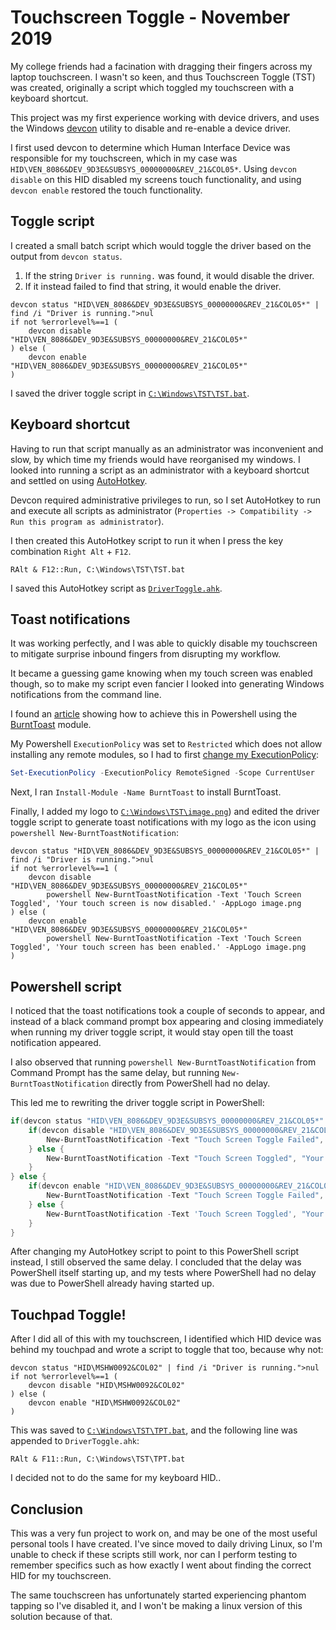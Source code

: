 # Touchscreen Toggle - November 2019
My college friends had a facination with dragging their fingers across my laptop touchscreen. I wasn't so keen, and thus Touchscreen Toggle (TST) was created, originally a script which toggled my touchscreen with a keyboard shortcut.

This project was my first experience working with device drivers, and uses the Windows [devcon](https://github.com/Microsoft/Windows-driver-samples/tree/master/setup/devcon) utility to disable and re-enable a device driver.

I first used devcon to determine which Human Interface Device was responsible for my touchscreen, which in my case was `HID\VEN_8086&DEV_9D3E&SUBSYS_00000000&REV_21&COL05*`. Using `devcon disable` on this HID disabled my screens touch functionality, and using `devcon enable` restored the touch functionality.

## Toggle script
I created a small batch script which would toggle the driver based on the output from `devcon status`.
1. If the string `Driver is running.` was found, it would disable the driver.
2. If it instead failed to find that string, it would enable the driver.
```batch
devcon status "HID\VEN_8086&DEV_9D3E&SUBSYS_00000000&REV_21&COL05*" | find /i "Driver is running.">nul
if not %errorlevel%==1 (
	devcon disable "HID\VEN_8086&DEV_9D3E&SUBSYS_00000000&REV_21&COL05*"
) else (
	devcon enable "HID\VEN_8086&DEV_9D3E&SUBSYS_00000000&REV_21&COL05*"
)
```
I saved the driver toggle script in [`C:\Windows\TST\TST.bat`](touchpad_toggle/TST.bat).

## Keyboard shortcut
Having to run that script manually as an administrator was inconvenient and slow, by which time my friends would have reorganised my windows. I looked into running a script as an administrator with a keyboard shortcut and settled on using [AutoHotkey](https://www.autohotkey.com/).

Devcon required administrative privileges to run, so I set AutoHotkey to run and execute all scripts as administrator (`Properties -> Compatibility -> Run this program as administrator`).

I then created this AutoHotkey script to run it when I press the key combination `Right Alt` + `F12`.
```
﻿RAlt & F12::Run, C:\Windows\TST\TST.bat
```
I saved this AutoHotkey script as [`DriverToggle.ahk`](touchpad_toggle/DriverToggle.ahk).

## Toast notifications
It was working perfectly, and I was able to quickly disable my touchscreen to mitigate surprise inbound fingers from disrupting my workflow.

It became a guessing game knowing when my touch screen was enabled though, so to make my script even fancier I looked into generating Windows notifications from the command line.

I found an [article](https://www.addictivetips.com/windows-tips/show-a-custom-toast-notification-on-windows-10/) showing how to achieve this in Powershell using the [BurntToast](https://github.com/Windos/BurntToast) module.

My Powershell `ExecutionPolicy` was set to `Restricted` which does not allow installing any remote modules, so I had to first [change my ExecutionPolicy](https://docs.microsoft.com/en-gb/powershell/module/microsoft.powershell.security/set-executionpolicy?view=powershell-6):
```powershell
Set-ExecutionPolicy -ExecutionPolicy RemoteSigned -Scope CurrentUser
``` 
Next, I ran `Install-Module -Name BurntToast` to install BurntToast.

Finally, I added my logo to [`C:\Windows\TST\image.png`](touchscreen_toggle/image.png)) and edited the driver toggle script to generate toast notifications with my logo as the icon using `powershell New-BurntToastNotification`:
```batch
devcon status "HID\VEN_8086&DEV_9D3E&SUBSYS_00000000&REV_21&COL05*" | find /i "Driver is running.">nul
if not %errorlevel%==1 (
	devcon disable "HID\VEN_8086&DEV_9D3E&SUBSYS_00000000&REV_21&COL05*"
        powershell New-BurntToastNotification -Text 'Touch Screen Toggled', 'Your touch screen is now disabled.' -AppLogo image.png
) else (
	devcon enable "HID\VEN_8086&DEV_9D3E&SUBSYS_00000000&REV_21&COL05*"
        powershell New-BurntToastNotification -Text 'Touch Screen Toggled', 'Your touch screen has been enabled.' -AppLogo image.png
)
```

## Powershell script
I noticed that the toast notifications took a couple of seconds to appear, and instead of a black command prompt box appearing and closing immediately when running my driver toggle script, it would stay open till the toast notification appeared.

I also observed that running `powershell New-BurntToastNotification` from Command Prompt has the same delay, but running `New-BurntToastNotification` directly from PowerShell had no delay.

This led me to rewriting the driver toggle script in PowerShell:
```powershell
if(devcon status "HID\VEN_8086&DEV_9D3E&SUBSYS_00000000&REV_21&COL05*" | find /i "Driver is running.") {
	if(devcon disable "HID\VEN_8086&DEV_9D3E&SUBSYS_00000000&REV_21&COL05*" | find /i "Disable failed") {
        New-BurntToastNotification -Text "Touch Screen Toggle Failed", "Failed to disable your touch screen (Am I running with administrator permissions? Is your hardware ID correct?)" -AppLogo image.png
    } else {
        New-BurntToastNotification -Text "Touch Screen Toggled", "Your touch screen is now disabled." -AppLogo image.png
    }
} else {
	if(devcon enable "HID\VEN_8086&DEV_9D3E&SUBSYS_00000000&REV_21&COL05*" | find /i "Enable failed") {
        New-BurntToastNotification -Text "Touch Screen Toggle Failed", "Failed to enable your touch screen (Am I running with administrator permissions? Is your hardware ID correct?)" -AppLogo image.png
    } else {
        New-BurntToastNotification -Text 'Touch Screen Toggled', "Your touch screen has been enabled." -AppLogo image.png
    }
}
```
After changing my AutoHotkey script to point to this PowerShell script instead, I still observed the same delay. I concluded that the delay was PowerShell itself starting up, and my tests where PowerShell had no delay was due to PowerShell already having started up.

## Touchpad Toggle!
After I did all of this with my touchscreen, I identified which HID device was behind my touchpad and wrote a script to toggle that too, because why not:
```batch
devcon status "HID\MSHW0092&COL02" | find /i "Driver is running.">nul
if not %errorlevel%==1 (
	devcon disable "HID\MSHW0092&COL02"
) else (
	devcon enable "HID\MSHW0092&COL02"
)
```
This was saved to [`C:\Windows\TST\TPT.bat`](touchpad_toggle/TPT.bat), and the following line was appended to `DriverToggle.ahk`:
```
RAlt & F11::Run, C:\Windows\TST\TPT.bat
```
I decided not to do the same for my keyboard HID..
## Conclusion
This was a very fun project to work on, and may be one of the most useful personal tools I have created. I've since moved to daily driving Linux, so I'm unable to check if these scripts still work, nor can I perform testing to remember specifics such as how exactly I went about finding the correct HID for my touchscreen.

The same touchscreen has unfortunately started experiencing phantom tapping so I've disabled it, and I won't be making a linux version of this solution because of that.

